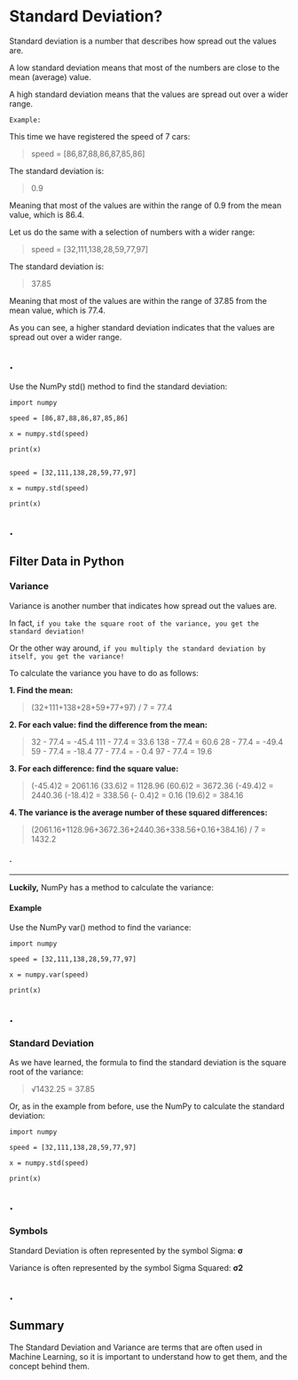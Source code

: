 # Standard Deviation?
Standard deviation is a number that describes how spread out the values are.

A low standard deviation means that most of the numbers are close to the mean (average) value.

A high standard deviation means that the values are spread out over a wider range.

`Example:`

This time we have registered the speed of 7 cars:
> speed = [86,87,88,86,87,85,86]

The standard deviation is:
> 0.9

Meaning that most of the values are within the range of 0.9 from the mean value, which is 86.4.

Let us do the same with a selection of numbers with a wider range:
> speed = [32,111,138,28,59,77,97]

The standard deviation is:
> 37.85

Meaning that most of the values are within the range of 37.85 from the mean value, which is 77.4.

As you can see, a higher standard deviation indicates that the values are spread out over a wider range.

## .
Use the NumPy std() method to find the standard deviation:

```
import numpy

speed = [86,87,88,86,87,85,86]

x = numpy.std(speed)

print(x)


speed = [32,111,138,28,59,77,97]

x = numpy.std(speed)

print(x)
```

## .
## Filter Data in Python

### Variance
Variance is another number that indicates how spread out the values are.

In fact, `if you take the square root of the variance, you get the standard deviation!`

Or the other way around, `if you multiply the standard deviation by itself, you get the variance!`

To calculate the variance you have to do as follows:

**1. Find the mean:**
> (32+111+138+28+59+77+97) / 7 = 77.4

**2. For each value: find the difference from the mean:**

> 32 - 77.4 = -45.4
111 - 77.4 =  33.6
138 - 77.4 =  60.6
 28 - 77.4 = -49.4
 59 - 77.4 = -18.4
 77 - 77.4 = - 0.4
 97 - 77.4 =  19.6

**3. For each difference: find the square value:**

> (-45.4)2 = 2061.16
 (33.6)2 = 1128.96
 (60.6)2 = 3672.36
(-49.4)2 = 2440.36
(-18.4)2 =  338.56
(- 0.4)2 =    0.16
 (19.6)2 =  384.16

**4. The variance is the average number of these squared differences:**

> (2061.16+1128.96+3672.36+2440.36+338.56+0.16+384.16) / 7 = 1432.2

#### .
---
**Luckily,** NumPy has a method to calculate the variance:

#### Example
Use the NumPy var() method to find the variance:

```
import numpy

speed = [32,111,138,28,59,77,97]

x = numpy.var(speed)

print(x)
```

## .
### Standard Deviation
As we have learned, the formula to find the standard deviation is the square root of the variance:

> √1432.25 = 37.85

Or, as in the example from before, use the NumPy to calculate the standard deviation:

```
import numpy

speed = [32,111,138,28,59,77,97]

x = numpy.std(speed)

print(x)
```

## .
### Symbols
Standard Deviation is often represented by the symbol Sigma: **σ**

Variance is often represented by the symbol Sigma Squared: **σ2**

## .
## Summary
The Standard Deviation and Variance are terms that are often used in Machine Learning, so it is important to understand how to get them, and the concept behind them.